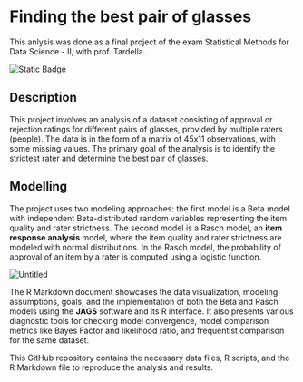 # Finding the best pair of glasses
This anlysis was done as a final project of the exam Statistical Methods for Data Science - II, with prof. Tardella.

![Static Badge](https://img.shields.io/badge/Report%20-%20HTML%20-%20orange?link=https%3A%2F%2Frawcdn.githack.com%2FMamiglia%2FSDS2-project%2Fmain%2Freport.html)

## Description
This project involves an analysis of a dataset consisting of approval or rejection ratings for different pairs of glasses, provided by multiple raters (people). The data is in the form of a matrix of 45x11 observations, with some missing values. The primary goal of the analysis is to identify the strictest rater and determine the best pair of glasses.

## Modelling
The project uses two modeling approaches: the first model is a Beta model with independent Beta-distributed random variables representing the item quality and rater strictness. The second model is a Rasch model, an **item response analysis** model, where the item quality and rater strictness are modeled with normal distributions. In the Rasch model, the probability of approval of an item by a rater is computed using a logistic function.

![Untitled](https://github.com/Mamiglia/SDS2-project/assets/33762284/1ab16932-cdb9-4ea8-8558-13db5b260c4b)

The R Markdown document showcases the data visualization, modeling assumptions, goals, and the implementation of both the Beta and Rasch models using the **JAGS** software and its R interface. It also presents various diagnostic tools for checking model convergence, model comparison metrics like Bayes Factor and likelihood ratio, and frequentist comparison for the same dataset.

This GitHub repository contains the necessary data files, R scripts, and the R Markdown file to reproduce the analysis and results.
